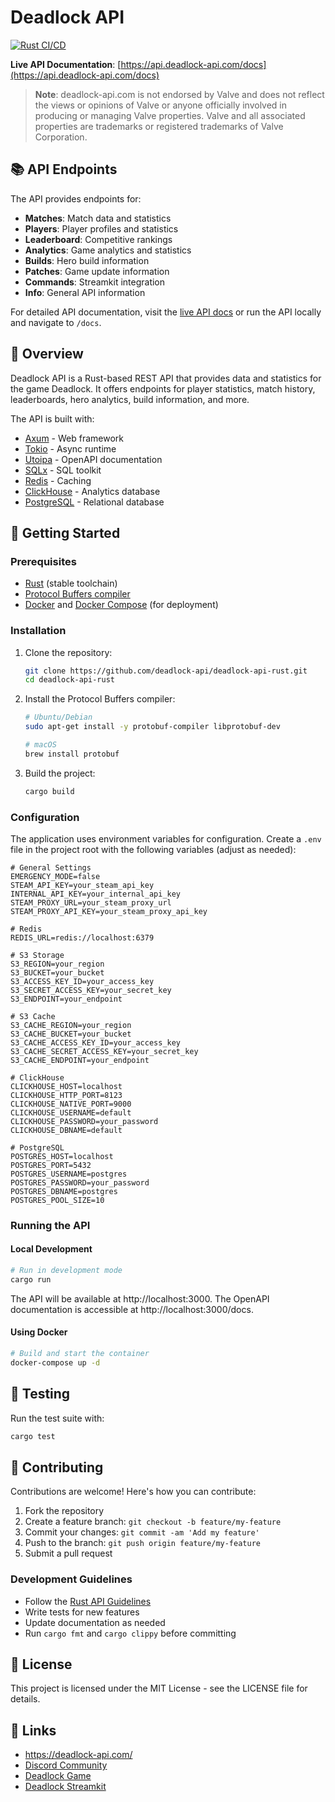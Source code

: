 # Deadlock API

[![Rust CI/CD](https://github.com/deadlock-api/deadlock-api-rust/actions/workflows/rust.yml/badge.svg)](https://github.com/deadlock-api/deadlock-api-rust/actions/workflows/rust.yml)

**Live API Documentation**: [https://api.deadlock-api.com/docs](https://api.deadlock-api.com/docs)

> **Note**: deadlock-api.com is not endorsed by Valve and does not reflect the views or opinions of Valve or anyone
> officially involved in producing or managing Valve properties. Valve and all associated properties are trademarks or
> registered trademarks of Valve Corporation.

## 📚 API Endpoints

The API provides endpoints for:

- **Matches**: Match data and statistics
- **Players**: Player profiles and statistics
- **Leaderboard**: Competitive rankings
- **Analytics**: Game analytics and statistics
- **Builds**: Hero build information
- **Patches**: Game update information
- **Commands**: Streamkit integration
- **Info**: General API information

For detailed API documentation, visit the [live API docs](https://api.deadlock-api.com/docs) or run the API locally and
navigate to `/docs`.

## 📖 Overview

Deadlock API is a Rust-based REST API that provides data and statistics for the game Deadlock. It offers endpoints for
player statistics, match history, leaderboards, hero analytics, build information, and more.

The API is built with:

- [Axum](https://github.com/tokio-rs/axum) - Web framework
- [Tokio](https://tokio.rs/) - Async runtime
- [Utoipa](https://github.com/juhaku/utoipa) - OpenAPI documentation
- [SQLx](https://github.com/launchbadge/sqlx) - SQL toolkit
- [Redis](https://redis.io/) - Caching
- [ClickHouse](https://clickhouse.com/) - Analytics database
- [PostgreSQL](https://www.postgresql.org/) - Relational database

## 🚀 Getting Started

### Prerequisites

- [Rust](https://www.rust-lang.org/tools/install) (stable toolchain)
- [Protocol Buffers compiler](https://grpc.io/docs/protoc-installation/)
- [Docker](https://docs.docker.com/get-docker/) and [Docker Compose](https://docs.docker.com/compose/install/) (for
  deployment)

### Installation

1. Clone the repository:
   ```bash
   git clone https://github.com/deadlock-api/deadlock-api-rust.git
   cd deadlock-api-rust
   ```

2. Install the Protocol Buffers compiler:
   ```bash
   # Ubuntu/Debian
   sudo apt-get install -y protobuf-compiler libprotobuf-dev

   # macOS
   brew install protobuf
   ```

3. Build the project:
   ```bash
   cargo build
   ```

### Configuration

The application uses environment variables for configuration. Create a `.env` file in the project root with the
following variables (adjust as needed):

```env
# General Settings
EMERGENCY_MODE=false
STEAM_API_KEY=your_steam_api_key
INTERNAL_API_KEY=your_internal_api_key
STEAM_PROXY_URL=your_steam_proxy_url
STEAM_PROXY_API_KEY=your_steam_proxy_api_key

# Redis
REDIS_URL=redis://localhost:6379

# S3 Storage
S3_REGION=your_region
S3_BUCKET=your_bucket
S3_ACCESS_KEY_ID=your_access_key
S3_SECRET_ACCESS_KEY=your_secret_key
S3_ENDPOINT=your_endpoint

# S3 Cache
S3_CACHE_REGION=your_region
S3_CACHE_BUCKET=your_bucket
S3_CACHE_ACCESS_KEY_ID=your_access_key
S3_CACHE_SECRET_ACCESS_KEY=your_secret_key
S3_CACHE_ENDPOINT=your_endpoint

# ClickHouse
CLICKHOUSE_HOST=localhost
CLICKHOUSE_HTTP_PORT=8123
CLICKHOUSE_NATIVE_PORT=9000
CLICKHOUSE_USERNAME=default
CLICKHOUSE_PASSWORD=your_password
CLICKHOUSE_DBNAME=default

# PostgreSQL
POSTGRES_HOST=localhost
POSTGRES_PORT=5432
POSTGRES_USERNAME=postgres
POSTGRES_PASSWORD=your_password
POSTGRES_DBNAME=postgres
POSTGRES_POOL_SIZE=10
```

### Running the API

#### Local Development

```bash
# Run in development mode
cargo run
```

The API will be available at http://localhost:3000. The OpenAPI documentation is accessible
at http://localhost:3000/docs.

#### Using Docker

```bash
# Build and start the container
docker-compose up -d
```

## 🧪 Testing

Run the test suite with:

```bash
cargo test
```

## 🤝 Contributing

Contributions are welcome! Here's how you can contribute:

1. Fork the repository
2. Create a feature branch: `git checkout -b feature/my-feature`
3. Commit your changes: `git commit -am 'Add my feature'`
4. Push to the branch: `git push origin feature/my-feature`
5. Submit a pull request

### Development Guidelines

- Follow the [Rust API Guidelines](https://rust-lang.github.io/api-guidelines/)
- Write tests for new features
- Update documentation as needed
- Run `cargo fmt` and `cargo clippy` before committing

## 📄 License

This project is licensed under the MIT License - see the LICENSE file for details.

## 🔗 Links

- https://deadlock-api.com/
- [Discord Community](https://discord.gg/XMF9Xrgfqu)
- [Deadlock Game](https://store.steampowered.com/app/1422450)
- [Deadlock Streamkit](https://streamkit.deadlock-api.com/)
